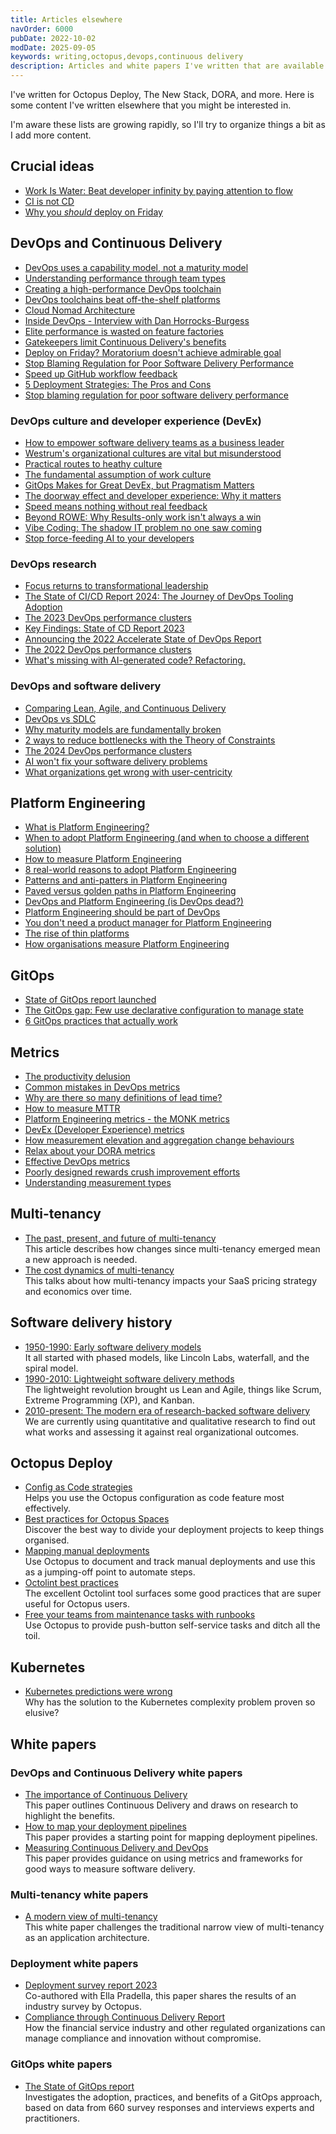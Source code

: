 ```yaml
---
title: Articles elsewhere
navOrder: 6000
pubDate: 2022-10-02
modDate: 2025-09-05
keywords: writing,octopus,devops,continuous delivery
description: Articles and white papers I've written that are available elsewhere.
---
```


I've written for Octopus Deploy, The New Stack, DORA, and more. Here is some content I've written elsewhere that you might be interested in.

I'm aware these lists are growing rapidly, so I'll try to organize things a bit as I add more content.

## Crucial ideas

- [Work Is Water: Beat developer infinity by paying attention to flow](https://thenewstack.io/beyond-rowe-why-results-only-work-isnt-always-a-win/)
- [CI is not CD](https://thenewstack.io/ci-is-not-cd/)
- [Why you *should* deploy on Friday](https://thenewstack.io/deploy-on-friday-moratorium-doesnt-achieve-admirable-goal/)

## DevOps and Continuous Delivery

- [DevOps uses a capability model, not a maturity model](https://octopus.com/blog/devops-uses-capability-not-maturity)
- [Understanding performance through team types](https://octopus.com/blog/understanding-performance-team-types)
- [Creating a high-performance DevOps toolchain](https://octopus.com/blog/high-performance-devops-toolchains)
- [DevOps toolchains beat off-the-shelf platforms](https://thenewstack.io/devops-toolchains-beat-off-the-shelf-platforms/)
- [Cloud Nomad Architecture](https://octopus.com/blog/cloud-nomad-architectures)
- [Inside DevOps - Interview with Dan Horrocks-Burgess](https://octopus.com/blog/inside-devops-dan-horrocks-burgess)
- [Elite performance is wasted on feature factories](https://thenewstack.io/elite-performance-is-wasted-on-feature-factories/)
- [Gatekeepers limit Continuous Delivery's benefits](https://thenewstack.io/gatekeepers-limit-continuous-deliverys-benefits/)
- [Deploy on Friday? Moratorium doesn't achieve admirable goal](https://thenewstack.io/deploy-on-friday-moratorium-doesnt-achieve-admirable-goal/)
- [Stop Blaming Regulation for Poor Software Delivery Performance](https://thenewstack.io/stop-blaming-regulation-for-poor-software-delivery-performance/)
- [Speed up GitHub workflow feedback](https://thenewstack.io/speed-up-github-workflow-feedback/)
- [5 Deployment Strategies: The Pros and Cons](https://thenewstack.io/5-deployment-strategies-the-pros-and-cons/)
- [Stop blaming regulation for poor software delivery performance](https://thenewstack.io/stop-blaming-regulation-for-poor-software-delivery-performance/)

### DevOps culture and developer experience (DevEx)

- [How to empower software delivery teams as a business leader](https://dora.dev/devops-capabilities/cultural/how-to-empower-software-delivery-teams/)
- [Westrum's organizational cultures are vital but misunderstood](https://thenewstack.io/westrums-organizational-cultures-are-vital-but-misunderstood/)
- [Practical routes to heathy culture](https://octopus.com/blog/practical-routes-healthy-culture)
- [The fundamental assumption of work culture](https://www.octopus.com/blog/key-assumption-work-culture)
- [GitOps Makes for Great DevEx, but Pragmatism Matters](https://thenewstack.io/developers-want-pragmatic-gitops-and-better-cd-tools/)
- [The doorway effect and developer experience: Why it matters](https://thenewstack.io/the-doorway-effect-and-developer-experience-why-it-matters/)
- [Speed means nothing without real feedback](https://thenewstack.io/speed-means-nothing-without-real-feedback/)
- [Beyond ROWE: Why Results-only work isn't always a win](https://thenewstack.io/beyond-rowe-why-results-only-work-isnt-always-a-win/)
- [Vibe Coding: The shadow IT problem no one saw coming](https://thenewstack.io/vibe-coding-the-shadow-it-problem-no-one-saw-coming/)
- [Stop force-feeding AI to your developers](https://thenewstack.io/stop-force-feeding-ai-to-your-developers/)

### DevOps research

- [Focus returns to transformational leadership](https://cd.foundation/blog/2024/11/19/transformational-leadership/)
- [The State of CI/CD Report 2024: The Journey of DevOps Tooling Adoption](https://cd.foundation/blog/2024/04/16/state-cicd-devops-tooling-adoption/)
- [The 2023 DevOps performance clusters](https://octopus.com/blog/software-delivery-performance-clusters-2023)
- [Key Findings: State of CD Report 2023](https://cd.foundation/blog/2023/05/09/key-findings-state-of-cd-report-2023/)
- [Announcing the 2022 Accelerate State of DevOps Report](https://octopus.com/blog/2022-state-of-devops-report)
- [The 2022 DevOps performance clusters](https://www.octopus.com/blog/new-devops-performance-clusters)
- [What's missing with AI-generated code? Refactoring.](https://thenewstack.io/whats-missing-with-ai-generated-code-refactoring/)

### DevOps and software delivery

- [Comparing Lean, Agile, and Continuous Delivery](https://www.octopus.com/blog/lean-agile-continuous-delivery)
- [DevOps vs SDLC](https://www.octopus.com/blog/devops-versus-sdlc)
- [Why maturity models are fundamentally broken](https://thenewstack.io/why-maturity-models-are-fundamentally-broken/)
- [2 ways to reduce bottlenecks with the Theory of Constraints](https://thenewstack.io/2-ways-to-reduce-bottlenecks-with-the-theory-of-constraints/)
- [The 2024 DevOps performance clusters](https://octopus.com/blog/2024-devops-performance-clusters)
- [AI won't fix your software delivery problems](https://thenewstack.io/ai-wont-fix-your-software-delivery-problems/)
- [What organizations get wrong with user-centricity](https://thenewstack.io/what-organizations-get-wrong-with-user-centricity/)

## Platform Engineering

- [What is Platform Engineering?](https://octopus.com/devops/platform-engineering/)
- [When to adopt Platform Engineering (and when to choose a different solution)](https://octopus.com/devops/platform-engineering/when-to-adopt-platform-engineering/)
- [How to measure Platform Engineering](https://thenewstack.io/how-to-measure-platform-engineering/)
- [8 real-world reasons to adopt Platform Engineering](https://thenewstack.io/8-real-world-reasons-to-adopt-platform-engineering/)
- [Patterns and anti-patters in Platform Engineering](https://octopus.com/devops/platform-engineering/patterns-anti-patterns/)
- [Paved versus golden paths in Platform Engineering](https://octopus.com/blog/paved-versus-golden-paths-platform-engineering)
- [DevOps and Platform Engineering (is DevOps dead?)](https://www.octopus.com/blog/devops-platform-engineering)
- [Platform Engineering should be part of DevOps](https://octopus.com/blog/platform-engineering-part-of-devops)
- [You don't need a product manager for Platform Engineering](https://thenewstack.io/is-your-product-manager-hurting-platform-engineering/)
- [The rise of thin platforms](https://builtin.com/articles/thin-platforms-future-platform-engineering)
- [How organisations measure Platform Engineering](https://octopus.com/blog/how-organizations-measure-platform-engineering)

## GitOps

- [State of GitOps report launched](https://octopus.com/blog/announcing-the-first-state-of-gitops-report)
- [The GitOps gap: Few use declarative configuration to manage state](https://thenewstack.io/gitops-gap-few-use-declarative-configuration-to-manage-state/)
- [6 GitOps practices that actually work](https://thenewstack.io/6-gitops-practices-that-actually-work/)

## Metrics

- [The productivity delusion](https://octopus.com/blog/productivity-delusion)
- [Common mistakes in DevOps metrics](https://www.octopus.com/blog/common-mistakes-devops-metrics)
- [Why are there so many definitions of lead time?](https://octopus.com/blog/definitions-of-lead-time)
- [How to measure MTTR](https://octopus.com/blog/how-to-measure-mean-time-to-resolve)
- [Platform Engineering metrics - the MONK metrics](https://octopus.com/devops/metrics/monk-metrics/)
- [DevEx (Developer Experience) metrics](https://octopus.com/devops/metrics/devex-metrics/)
- [How measurement elevation and aggregation change behaviours](https://thenewstack.io/how-measurement-elevation-and-aggregation-change-behaviors/)
- [Relax about your DORA metrics](https://thenewstack.io/relax-about-your-dora-metrics/)
- [Effective DevOps metrics](https://octopus.com/blog/effective-devops-metrics)
- [Poorly designed rewards crush improvement efforts](https://thenewstack.io/poorly-designed-rewards-crush-improvement-efforts/)
- [Understanding measurement types](https://octopus.com/blog/measuring-cd-and-devops-measurement-types)

## Multi-tenancy

- [The past, present, and future of multi-tenancy](https://thenewstack.io/the-past-present-and-future-of-multitenancy/) \
  This article describes how changes since multi-tenancy emerged mean a new approach is needed.
- [The cost dynamics of multi-tenancy](https://thenewstack.io/the-cost-dynamics-of-multitenancy/) \
  This talks about how multi-tenancy impacts your SaaS pricing strategy and economics over time.

## Software delivery history

- [1950-1990: Early software delivery models](https://octopus.com/devops/history/early-software-delivery-models/) \
  It all started with phased models, like Lincoln Labs, waterfall, and the spiral model.
- [1990-2010: Lightweight software delivery methods](https://octopus.com/devops/history/lightweight-software-delivery-methods/) \
  The lightweight revolution brought us Lean and Agile, things like Scrum, Extreme Programming (XP), and Kanban.
- [2010-present: The modern era of research-backed software delivery](https://octopus.com/devops/history/research-backed-software-delivery/) \
  We are currently using quantitative and qualitative research to find out what works and assessing it against real organizational outcomes.

## Octopus Deploy

- [Config as Code strategies](https://octopus.com/blog/config-as-code-strategies) \
  Helps you use the Octopus configuration as code feature most effectively.
- [Best practices for Octopus Spaces](https://octopus.com/blog/best-practices-spaces) \
  Discover the best way to divide your deployment projects to keep things organised.
- [Mapping manual deployments](https://octopus.com/blog/mapping-manual-deployments) \
  Use Octopus to document and track manual deployments and use this as a jumping-off point to automate steps.
- [Octolint best practices](https://octopus.com/blog/octolint-best-practices) \
  The excellent Octolint tool surfaces some good practices that are super useful for Octopus users.
- [Free your teams from maintenance tasks with runbooks](https://octopus.com/blog/reduce-maintenance-toil-with-runbooks) \
  Use Octopus to provide push-button self-service tasks and ditch all the toil.

## Kubernetes

- [Kubernetes predictions were wrong](https://thenewstack.io/kubernetes-predictions-were-wrong/) \
  Why has the solution to the Kubernetes complexity problem proven so elusive?

## White papers

### DevOps and Continuous Delivery white papers

- [The importance of Continuous Delivery](https://octopus.com/whitepapers/lv-the-importance-of-continuous-delivery) \
  This paper outlines Continuous Delivery and draws on research to highlight the benefits.
- [How to map your deployment pipelines](https://octopus.com/whitepapers/lv-how-to-map-your-deployment-pipeline) \
  This paper provides a starting point for mapping deployment pipelines.
- [Measuring Continuous Delivery and DevOps](https://octopus.com/whitepapers/lv-measuring-continuous-delivery-and-devops) \
  This paper provides guidance on using metrics and frameworks for good ways to measure software delivery.

### Multi-tenancy white papers

- [A modern view of multi-tenancy](https://octopus.com/whitepapers/modern-view-of-multi-tenancy) \
  This white paper challenges the traditional narrow view of multi-tenancy as an application architecture.

### Deployment white papers

- [Deployment survey report 2023](https://octopus.com/whitepapers/deployment-survey-report-2023) \
  Co-authored with Ella Pradella, this paper shares the results of an industry survey by Octopus.
- [Compliance through Continuous Delivery Report](https://octopus.com/publications/compliance-through-continuous-delivery) \
  How the financial service industry and other regulated organizations can manage compliance and innovation without compromise.

### GitOps white papers

- [The State of GitOps report](https://octopus.com/publications/state-of-gitops-report) \
  Investigates the adoption, practices, and benefits of a GitOps approach, based on data from 660 survey responses and interviews experts and practitioners.
